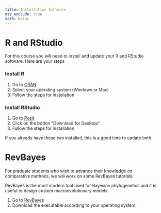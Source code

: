 ```yaml
---
title: Installation Software
nav_exclude: true
math: katex
---
```


# R and RStudio
For this course you will need to install and update your R and RStudio software. Here are your steps

### Install R

1. Go to [CRAN](https://cran.rstudio.com/)
2. Select your operating system (Windows or Mac)
3. Follow the steps for installation

### Install RStudio

1. Go to [Posit](https://posit.co/download/rstudio-desktop/)
2. Click on the botton "Download for Desktop"
3. Follow the steps for installation


If you already have these two installed, this is a good time to update both.

# RevBayes
For graduate students who wish to advance their knowledge on comparative methods, we will work on some RevBayes tutorials. 

RevBayes is the most modern tool used for Bayesian phylogenetics and it is useful to design custom macroevolutionary models

1. Go to [RevBayes](https://revbayes.github.io/download)
2. Download the executable according to your operating system. 

